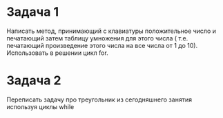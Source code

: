 # Задача 1 
Написать метод, принимающий с клавиатуры положительное число и печатающий 
затем таблицу умножения для этого числа ( т.е. печатающий 
произведение этого числа на все числа от 1 до 10).   
Использовать в решении цикл for.  

# Задача 2    
Переписать задачу про треугольник из сегодняшнего занятия используя циклы while
